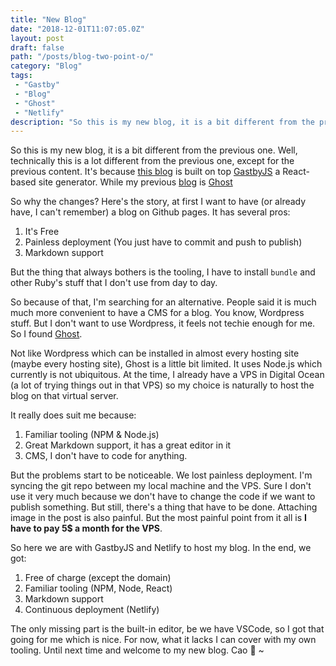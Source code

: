 ```yaml
---
title: "New Blog"
date: "2018-12-01T11:07:05.0Z"
layout: post
draft: false
path: "/posts/blog-two-point-o/"
category: "Blog"
tags:
 - "Gastby"
 - "Blog"
 - "Ghost"
 - "Netlify" 
description: "So this is my new blog, it is a bit different from the previous one. Well technically this is a lot different from the previous one"
---
```


So this is my new blog, it is a bit different from the previous one. Well, technically this is a lot different from the previous one, except for the previous content. It's because [this blog](https://github.com/esafirm/nolambda.stream) is built on top [GastbyJS](https://www.gatsbyjs.org/) a React-based site generator. While my previous [blog](https://github.com/esafirm/esafirm.github.io/tree/ghost-do) is [Ghost](https://ghost.org/)

So why the changes? Here's the story, at first I want to have (or already have, I can't remember) a blog on Github pages. 
It has several pros:

1. It's Free
2. Painless deployment (You just have to commit and push to publish)
3. Markdown support 

But the thing that always bothers is the tooling, I have to install `bundle` and other Ruby's stuff that I don't use from day to day. 

So because of that, I'm searching for an alternative. People said it is much much more convenient to have a CMS for a blog. You know, Wordpress stuff. But I don't want to use Wordpress, it feels not techie enough for me. So I found [Ghost](https://ghost.org/). 

Not like Wordpress which can be installed in almost every hosting site (maybe every hosting site), Ghost is a little bit limited. It uses Node.js which currently is not ubiquitous. At the time, I already have a VPS in Digital Ocean (a lot of trying things out in that VPS) so my choice is naturally to host the blog on that virtual server.

It really does suit me because:
1. Familiar tooling (NPM & Node.js)
2. Great Markdown support, it has a great editor in it
3. CMS, I don't have to code for anything. 

But the problems start to be noticeable. We lost painless deployment. I'm syncing the git repo between my local machine and the VPS. Sure I don't use it very much because we don't have to change the code if we want to publish something. But still, there's a thing that have to be done. Attaching image in the post is also painful. But the most painful point from it all is **I have to pay 5$ a month for the VPS**.

So here we are with GastbyJS and Netlify to host my blog. 
In the end, we got:

1. Free of charge (except the domain)
2. Familiar tooling (NPM, Node, React)
2. Markdown support 
4. Continuous deployment (Netlify)

The only missing part is the built-in editor, be we have VSCode, so I got that going for me which is nice.
For now, what it lacks I can cover with my own tooling. 
Until next time and welcome to my new blog. Cao 👋 ~


